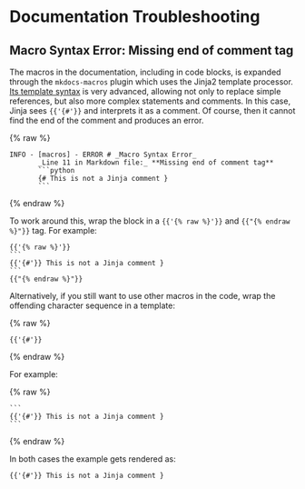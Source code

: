 # Documentation Troubleshooting


## Macro Syntax Error: Missing end of comment tag
The macros in the documentation, including in code blocks, is expanded through the `mkdocs-macros` plugin which uses the Jinja2 template processor. [Its template syntax](https://jinja.palletsprojects.com/en/3.0.x/templates/) is very advanced, allowing not only to replace simple references, but also more complex statements and comments. In this case, Jinja sees `{{'{#'}}` and interprets it as a comment. Of course, then it cannot find the end of the comment and produces an error.

{% raw %}
~~~plaintext
INFO - [macros] - ERROR # _Macro Syntax Error_
       _Line 11 in Markdown file:_ **Missing end of comment tag**
       ```python
       {# This is not a Jinja comment }
       ```
~~~
{% endraw %}


To work around this, wrap the block in a `{{'{% raw %}'}}` and `{{"{% endraw %}"}}` tag. For example:

~~~plaintext
{{'{% raw %}'}}
```
{{'{#'}} This is not a Jinja comment }
```
{{"{% endraw %}"}}
~~~

Alternatively, if you still want to use other macros in the code, wrap the offending character sequence in a template:

{% raw %}
```plaintext
{{'{#'}}
```
{% endraw %}

For example:

{% raw %}
~~~plaintext
```
{{'{#'}} This is not a Jinja comment }
```
~~~
{% endraw %}

In both cases the example gets rendered as:

```
{{'{#'}} This is not a Jinja comment }
```
